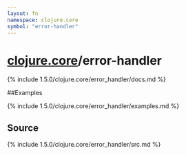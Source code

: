 ```yaml
---
layout: fn
namespace: clojure.core
symbol: "error-handler"
---
```


# [clojure.core](../)/error-handler

{% include 1.5.0/clojure.core/error_handler/docs.md %}

##Examples

{% include 1.5.0/clojure.core/error_handler/examples.md %}
## Source
{% include 1.5.0/clojure.core/error_handler/src.md %}

